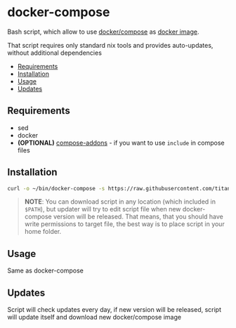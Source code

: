 # docker-compose

Bash script, which allow to use [docker/compose](https://github.com/docker/compose) as [docker image](https://hub.docker.com/r/docker/compose).

That script requires only standard nix tools and provides auto-updates, without additional dependencies


<!-- vim-markdown-toc GFM -->

* [Requirements](#requirements)
* [Installation](#installation)
* [Usage](#usage)
* [Updates](#updates)

<!-- vim-markdown-toc -->

## Requirements

* sed
* docker
* **(OPTIONAL)** [compose-addons](https://pypi.python.org/pypi/compose-addons) - if you want to use `include` in compose files

## Installation

```bash
curl -o ~/bin/docker-compose -s https://raw.githubusercontent.com/titanium-codes/docker-compose/master/docker-compose && chmod +x ~/bin/docker-compose
```

> **NOTE**: You can download script in any location (which included in `$PATH`), but updater will try to edit script file when new docker-compose version will be released.
> That means, that you should have write permissions to target file, the best way is to place script in your home folder.

## Usage

Same as docker-compose

## Updates

Script will check updates every day, if new version will be released, script will update itself and download new docker/compose image
